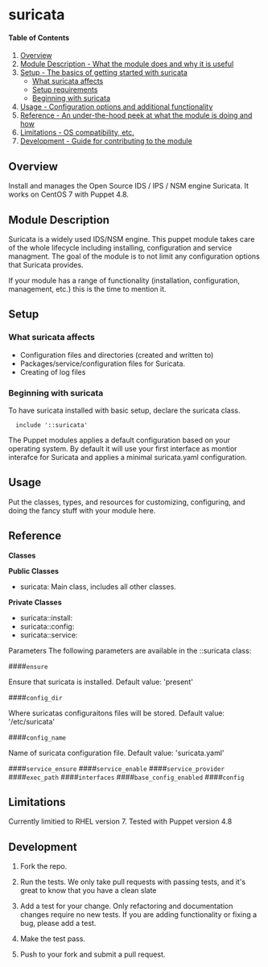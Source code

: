 # suricata

#### Table of Contents

1. [Overview](#overview)
2. [Module Description - What the module does and why it is useful](#module-description)
3. [Setup - The basics of getting started with suricata](#setup)
    * [What suricata affects](#what-suricata-affects)
    * [Setup requirements](#setup-requirements)
    * [Beginning with suricata](#beginning-with-suricata)
4. [Usage - Configuration options and additional functionality](#usage)
5. [Reference - An under-the-hood peek at what the module is doing and how](#reference)
5. [Limitations - OS compatibility, etc.](#limitations)
6. [Development - Guide for contributing to the module](#development)

## Overview

Install and manages the Open Source IDS / IPS / NSM engine Suricata. It works on CentOS 7 with Puppet 4.8.

## Module Description

Suricata is a widely used IDS/NSM engine. This puppet module takes care of the whole lifecycle including installing, configuration and service managment. The goal of the module is to not limit any configuration options that Suricata provides.  

If your module has a range of functionality (installation, configuration,
management, etc.) this is the time to mention it.

## Setup

### What suricata affects

* Configuration files and directories (created and written to)
* Packages/service/configuration files for Suricata.
* Creating of log files

### Beginning with suricata

To have suricata installed with basic setup,  declare the suricata class.

```puppet
  include '::suricata'
``` 

The Puppet modules applies a default configuration based on your operating system. By default it will use your first interface as montior interafce for Suricata and applies a minimal suricata.yaml configuration. 

## Usage

Put the classes, types, and resources for customizing, configuring, and doing
the fancy stuff with your module here.

## Reference

**Classes**

**Public Classes**

  * suricata: Main class, includes all other classes.

**Private Classes**

  * suricata::install:
  * suricata::config: 
  * suricata::service:

Parameters
The following parameters are available in the ::suricata class:

####`ensure`

Ensure that suricata is installed. Default value: 'present'

####`config_dir`

Where suricatas configuraitons files will be stored. Default value: '/etc/suricata'

####`config_name`

Name of suricata configuration file. Default value: 'suricata.yaml'

####`service_ensure`
####`service_enable`
####`service_provider`
####`exec_path` 
####`interfaces`
####`base_config_enabled`
####`config`


## Limitations

Currently limitied to RHEL version 7.
Tested with Puppet version 4.8

## Development

1. Fork the repo.

2. Run the tests. We only take pull requests with passing tests, and it's great to know that you have a clean slate

3. Add a test for your change. Only refactoring and documentation changes require no new tests. If you are adding functionality or fixing a bug, please add a test.

4. Make the test pass.

5. Push to your fork and submit a pull request.
